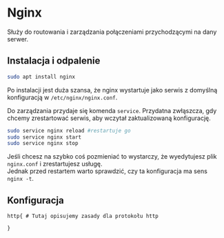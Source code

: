 # Nginx

Służy do routowania i zarządzania połączeniami przychodzącymi na dany serwer.

## Instalacja i odpalenie

```bash
sudo apt install nginx
```

Po instalacji jest duża szansa, że nginx wystartuje jako serwis z domyślną konfiguracją w `/etc/nginx/nginx.conf`.

Do zarządzania przydaje się komenda `service`. Przydatna zwłąszcza, gdy chcemy zrestartować serwis, aby wczytał zaktualizowaną konfigurację.

```bash
sudo service nginx reload #restartuje go
sudo service nginx start
sudo service nginx stop
```

Jeśli chcesz na szybko coś pozmieniać to wystarczy, że wyedytujesz plik `nginx.conf` i zrestartujesz usługę.  
Jednak przed restartem warto sprawdzić, czy ta konfiguracja ma sens `nginx -t`.

## Konfiguracja

```nginx
http{ # Tutaj opisujemy zasady dla protokołu http

}

```